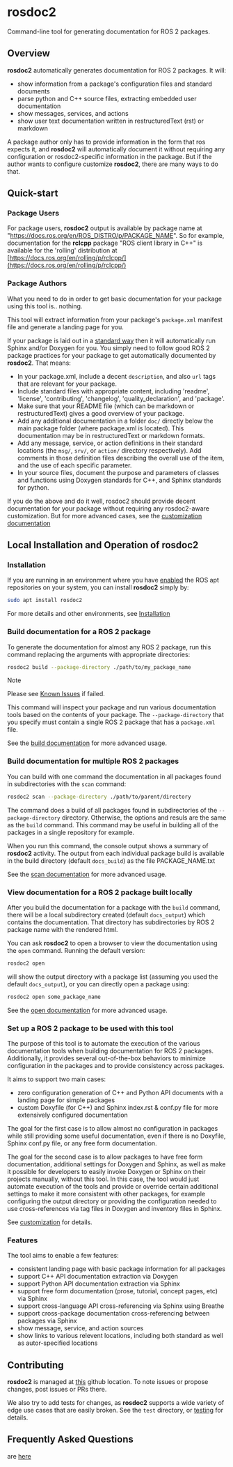 # rosdoc2

Command-line tool for generating documentation for ROS 2 packages.

## Overview

**rosdoc2** automatically generates documentation for ROS 2 packages. It will:

- show information from a package's configuration files and standard documents
- parse python and C++ source files, extracting embedded user documentation
- show messages, services, and actions
- show user text documentation written in restructuredText (rst) or markdown

A package author only has to provide information in the form that ros expects it, and **rosdoc2**
will automatically document it without requiring any configuration or rosdoc2-specific information
in the package. But if the author wants to configure customize **rosdoc2**, there are many ways to
do that.

## Quick-start

### Package Users

For package users, **rosdoc2** output is available by package name at "https://docs.ros.org/en/ROS_DISTRO/p/PACKAGE_NAME". So for example,
documentation for the **rclcpp** package "ROS client library in C++" is available for the 'rolling' distribution at [https://docs.ros.org/en/rolling/p/rclcpp/](https://docs.ros.org/en/rolling/p/rclcpp/)

### Package Authors

What you need to do in order to get basic documentation for your package using this tool is.. nothing.

This tool will extract information from your package's `package.xml` manifest file and generate a landing page for you.

If your package is laid out in a [standard way](https://docs.ros.org/en/rolling/The-ROS2-Project/Contributing/Developer-Guide.html#filesystem-layout) then it will automatically run Sphinx and/or Doxygen for you. You simply need to follow good ROS 2 package practices for your package to get automatically documented by **rosdoc2**. That means:

- In your package.xml, include a decent ```description```, and also ```url``` tags that are relevant for your package.
- Include standard files with appropriate content, including 'readme', 'license', 'contributing', 'changelog', 'quality_declaration', and 'package'.
- Make sure that your README file (which can be markdown or restructuredText) gives a good overview of your package.
- Add any additional documentation in a folder ```doc/``` directly below the main package folder (where package.xml is located). This documentation may be in restructuredText or markdown formats.
- Add any message, service, or action definitions in their standard locations (the ```msg/```, ```srv/```, or ```action/``` directory respectively). Add comments in those definition files describing the overall use of the item, and the use of each specific parameter.
- In your source files, document the purpose and parameters of classes and functions using Doxygen standards for C++, and Sphinx standards for python.

If you do the above and do it well, rosdoc2 should provide decent documentation for your package without requiring any rosdoc2-aware customization. But for more advanced cases, see the [customization documentation](doc/customization.md)

## Local Installation and Operation of **rosdoc2**

### Installation

If you are running in an environment where you have [enabled](https://docs.ros.org/en/jazzy/Installation/Ubuntu-Install-Debians.html#enable-required-repositories) the ROS apt repositories on your system, you can install **rosdoc2** simply by:
```bash
sudo apt install rosdoc2
```

For more details and other environments, see [Installation](doc/installation.md)

### Build documentation for a ROS 2 package

To generate the documentation for almost any ROS 2 package, run this command replacing the arguments with appropriate directories:

```bash
rosdoc2 build --package-directory ./path/to/my_package_name
```

> [!NOTE]
> Please see [Known Issues](doc/known_issues.md) if failed.

This command will inspect your package and run various documentation tools based on the contents of your package. The `--package-directory` that you specify must contain a single ROS 2 package that has a `package.xml` file.

See the [build documentation](doc/run_rosdoc2.md#build) for more advanced usage.

### Build documentation for multiple ROS 2 packages

You can build with one command the documentation in all packages found in subdirectories with the `scan` command:

```bash
rosdoc2 scan --package-directory ./path/to/parent/directory
```

The command does a build of all packages found in subdirectories of the `--package-directory` directory. Otherwise,
the options and resuls are the same as the `build` command. This command may be useful in building all of the packages
in a single repository for example.

When you run this command, the console output shows a summary of **rosdoc2** activity. The output from each individual package build is available in the build directory (default `docs_build`) as the file PACKAGE_NAME.txt

See the [scan documentation](doc/run_rosdoc2.md#scan) for more advanced usage.

### View documentation for a ROS 2 package built locally

After you build the documentation for a package with the `build` command, there will be a local subdirectory created (default `docs_output`) which contains the documentation. That directory has subdirectories by ROS 2 package name with the rendered html.

You can ask **rosdoc2** to open a browser to view the documentation using the `open` command. Running the default version:

```bash
rosdoc2 open
```

will show the output directory with a package list (assuming you used the default `docs_output`), or you can directly open a package using:

```bash
rosdoc2 open some_package_name
```
See the [open documentation](doc/run_rosdoc2.md#open) for more advanced usage.

### Set up a ROS 2 package to be used with this tool

The purpose of this tool is to automate the execution of the various documentation tools when building documentation for ROS 2 packages.
Additionally, it provides several out-of-the-box behaviors to minimize configuration in the packages and to provide consistency across packages.

It aims to support two main cases:

- zero configuration generation of C++ and Python API documents with a landing page for simple packages
- custom Doxyfile (for C++) and Sphinx index.rst & conf.py file for more extensively configured documentation

The goal for the first case is to allow almost no configuration in packages while still providing some useful documentation, even if there is no Doxyfile, Sphinx conf.py file, or any free form documentation.

The goal for the second case is to allow packages to have free form documentation, additional settings for Doxygen and Sphinx, as well as make it possible for developers to easily invoke Doxygen or Sphinx on their projects manually, without this tool.
In this case, the tool would just automate execution of the tools and provide or override certain additional settings to make it more consistent with other packages, for example configuring the output directory or providing the configuration needed to use cross-references via tag files in Doxygen and inventory files in Sphinx.

See [customization](doc/customization.md) for details.

### Features

The tool aims to enable a few features:

- consistent landing page with basic package information for all packages
- support C++ API documentation extraction via Doxygen
- support Python API documentation extraction via Sphinx
- support free form documentation (prose, tutorial, concept pages, etc) via Sphinx
- support cross-language API cross-referencing via Sphinx using Breathe
- support cross-package documentation cross-referencing between packages via Sphinx
- show message, service, and action sources
- show links to various relevent locations, including both standard as well as autor-specified locations

## Contributing

**rosdoc2** is managed at [this](https://github.com/ros-infrastructure/rosdoc2) github location. To note issues or propose changes, post issues or PRs there.

We also try to add tests for changes, as **rosdoc2** supports a wide variety of edge use cases that are easily broken. See the `test` directory, or [testing](doc/testing.md) for details.

## Frequently Asked Questions

are [here](doc/faq.md)
